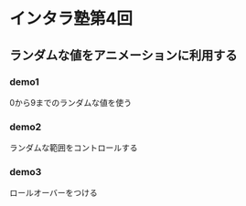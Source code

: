 # インタラ塾第4回

## ランダムな値をアニメーションに利用する

### demo1
0から9までのランダムな値を使う

### demo2
ランダムな範囲をコントロールする

### demo3
ロールオーバーをつける
